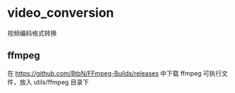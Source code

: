 # video_conversion

视频编码格式转换

## ffmpeg

在 <https://github.com/BtbN/FFmpeg-Builds/releases> 中下载 ffmpeg 可执行文件，放入 utils/ffmpeg 目录下

